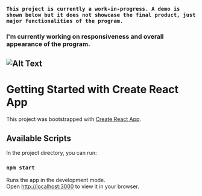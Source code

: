 
### `This project is currently a work-in-progress. A demo is shown below but it does not showcase the final product, just major functionalities of the program.`
### I'm currently working on responsiveness and overall appearance of the program.

![Alt Text](https://www.upload.ee/image/15298418/spotify-gif.gif)
---


# Getting Started with Create React App

This project was bootstrapped with [Create React App](https://github.com/facebook/create-react-app).

## Available Scripts

In the project directory, you can run:

### `npm start`

Runs the app in the development mode.\
Open [http://localhost:3000](http://localhost:3000) to view it in your browser.

